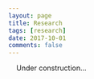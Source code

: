 ```yaml
---
layout: page
title: Research
tags: [research]
date: 2017-10-01
comments: false
---
```

    
Under construction...
